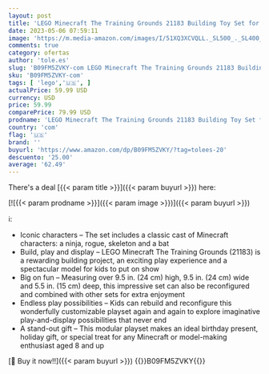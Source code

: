 ```yaml
---
layout: post
title: 'LEGO Minecraft The Training Grounds 21183 Building Toy Set for Kids  Boys  and Girls Ages 8+  534 Pieces '
date: 2023-05-06 07:59:11
image: 'https://m.media-amazon.com/images/I/51XQ3XCVQLL._SL500_._SL400_.jpg'
comments: true
category: ofertas
author: 'tole.es'
slug: 'B09FM5ZVKY-com LEGO Minecraft The Training Grounds 21183 Building Toy...'
sku: 'B09FM5ZVKY-com'
tags: [ 'lego','🇺🇸', ]
actualPrice: 59.99 USD
currency: USD
price: 59.99
comparePrice: 79.99 USD
prodname: 'LEGO Minecraft The Training Grounds 21183 Building Toy Set for Kids  Boys  and Girls Ages 8+  534 Pieces '
country: 'com'
flag: '🇺🇸'
brand: ''
buyurl: 'https://www.amazon.com/dp/B09FM5ZVKY/?tag=tolees-20'
descuento: '25.00'
average: '62.49'
---
```


There's a deal [{{< param title >}}]({{< param buyurl >}})  here:

[![{{< param prodname >}}]({{< param image >}})]({{< param buyurl >}})

ℹ️:

- Iconic characters – The set includes a classic cast of Minecraft characters: a ninja, rogue, skeleton and a bat
- Build, play and display – LEGO Minecraft The Training Grounds (21183) is a rewarding building project, an exciting play experience and a spectacular model for kids to put on show
- Big on fun – Measuring over 9.5 in. (24 cm) high, 9.5 in. (24 cm) wide and 5.5 in. (15 cm) deep, this impressive set can also be reconfigured and combined with other sets for extra enjoyment
- Endless play possibilities – Kids can rebuild and reconfigure this wonderfully customizable playset again and again to explore imaginative play-and-display possibilities that never end
- A stand-out gift – This modular playset makes an ideal birthday present, holiday gift, or special treat for any Minecraft or model-making enthusiast aged 8 and up

[🛒 Buy it now!!]({{< param buyurl >}})
{{<world>}}B09FM5ZVKY{{</world>}}
